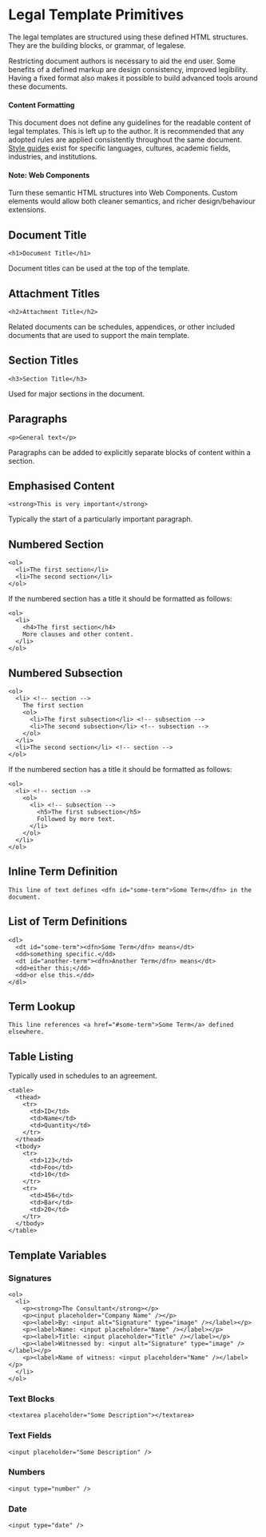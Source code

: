# Legal Template Primitives

The legal templates are structured using these defined HTML structures. They are the building blocks, or grammar, of legalese.

Restricting document authors is necessary to aid the end user. Some benefits of a defined markup are design consistency, improved legibility. Having a fixed format also makes it possible to build advanced tools around these documents.

#### Content Formatting

This document does not define any guidelines for the readable content of legal templates. This is left up to the author. It is recommended that any adopted rules are applied consistently throughout the same document. [Style guides](http://en.wikipedia.org/wiki/Style_guide) exist for specific languages, cultures, academic fields, industries, and institutions.

#### Note: Web Components

Turn these semantic HTML structures into Web Components. Custom elements would allow both cleaner semantics, and richer design/behaviour extensions.

## Document Title

    <h1>Document Title</h1>

Document titles can be used at the top of the template.

## Attachment Titles

    <h2>Attachment Title</h2>

Related documents can be schedules, appendices, or other included documents that are used to support the main template.

## Section Titles

    <h3>Section Title</h3>

Used for major sections in the document.

## Paragraphs

    <p>General text</p>

Paragraphs can be added to explicitly separate blocks of content within a section.

## Emphasised Content

    <strong>This is very important</strong>

Typically the start of a particularly important paragraph.

## Numbered Section

    <ol>
      <li>The first section</li>
      <li>The second section</li>
    </ol>

If the numbered section has a title it should be formatted as follows:

    <ol>
      <li>
        <h4>The first section</h4>
        More clauses and other content.
      </li>
    </ol>

## Numbered Subsection

    <ol>
      <li> <!-- section -->
        The first section
        <ol>
          <li>The first subsection</li> <!-- subsection -->
          <li>The second subsection</li> <!-- subsection -->
        </ol>
      </li>
      <li>The second section</li> <!-- section -->
    </ol>

If the numbered section has a title it should be formatted as follows:

    <ol>
      <li> <!-- section -->
        <ol>
          <li> <!-- subsection -->
            <h5>The first subsection</h5>
            Followed by more text.
          </li>
        </ol>
      </li>
    </ol>

## Inline Term Definition

    This line of text defines <dfn id="some-term">Some Term</dfn> in the document.

## List of Term Definitions

    <dl>
      <dt id="some-term"><dfn>Some Term</dfn> means</dt>
      <dd>something specific.</dd>
      <dt id="another-term"><dfn>Another Term</dfn> means</dt>
      <dd>either this;</dd>
      <dd>or else this.</dd>
    </dl>

## Term Lookup

    This line references <a href="#some-term">Some Term</a> defined elsewhere.

## Table Listing

Typically used in schedules to an agreement.

    <table>
      <thead>
        <tr>
          <td>ID</td>
          <td>Name</td>
          <td>Quantity</td>
        </tr>
      </thead>
      <tbody>
        <tr>
          <td>123</td>
          <td>Foo</td>
          <td>10</td>
        </tr>
        <tr>
          <td>456</td>
          <td>Bar</td>
          <td>20</td>
        </tr>
      </tbody>
    </table>

## Template Variables

### Signatures

    <ol>
      <li>
        <p><strong>The Consultant</strong></p>
        <p><input placeholder="Company Name" /></p>
        <p><label>By: <input alt="Signature" type="image" /></label></p>
        <p><label>Name: <input placeholder="Name" /></label></p>
        <p><label>Title: <input placeholder="Title" /></label></p>
        <p><label>Witnessed by: <input alt="Signature" type="image" /></label></p>
        <p><label>Name of witness: <input placeholder="Name" /></label></p>
      </li>
    </ol>

### Text Blocks

    <textarea placeholder="Some Description"></textarea>

### Text Fields

    <input placeholder="Some Description" />

### Numbers

    <input type="number" />

### Date

    <input type="date" />
